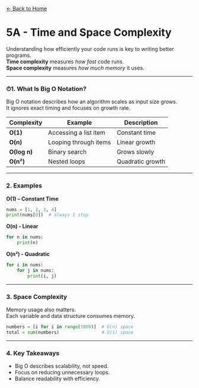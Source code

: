 [← Back to Home](../README.md)

# 5A - Time and Space Complexity

Understanding how efficiently your code runs is key to writing better programs.  
**Time complexity** measures *how fast* code runs.  
**Space complexity** measures *how much memory* it uses.

---

### ⏱1. What Is Big O Notation?

Big O notation describes how an algorithm scales as input size grows.  
It ignores exact timing and focuses on growth rate.

| Complexity | Example | Description |
|-------------|----------|-------------|
| **O(1)** | Accessing a list item | Constant time |
| **O(n)** | Looping through items | Linear growth |
| **O(log n)** | Binary search | Grows slowly |
| **O(n²)** | Nested loops | Quadratic growth |

---

### 2. Examples

**O(1) – Constant Time**
```python
nums = [1, 2, 3, 4]
print(nums[0])  # always 1 step
```

**O(n) - Linear**
```python
for n in nums:
    print(n)
```

**O(n²) - Quadratic**
```python
for i in nums:
    for j in nums:
        print(i, j)
```

---

### 3. Space Complexity

Memory usage also matters.  
Each variable and data structure consumes memory.

```python
numbers = [i for i in range(1000)]  # O(n) space
total = sum(numbers)                # O(1) space
```

---

### 4. Key Takeaways
- Big O describes scalability, not speed.  
- Focus on reducing unnecessary loops.  
- Balance readability with efficiency.
